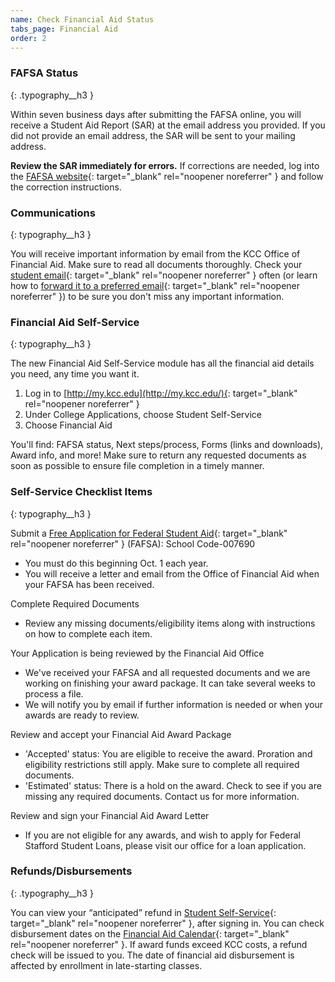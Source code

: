 ```yaml
---
name: Check Financial Aid Status
tabs_page: Financial Aid
order: 2
---
```


### FAFSA Status
{: .typography__h3 }

Within seven business days after submitting the FAFSA online, you will receive a Student Aid Report (SAR) at the email address you provided. If you did not provide an email address, the SAR will be sent to your mailing address.

**Review the SAR immediately for errors.** If corrections are needed, log into the [FAFSA website](http://www.fafsa.gov/){: target="_blank" rel="noopener noreferrer" } and follow the correction instructions.

### Communications
{: typography__h3 }

You will receive important information by email from the KCC Office of Financial Aid. Make sure to read all documents thoroughly. Check your [student email](https://mail.google.com/a/student.kcc.edu){: target="_blank" rel="noopener noreferrer" } often (or learn how to [forward it to a preferred email](http://www.kcc.edu/students/helpful/it/Pages/googlemail.aspx){: target="_blank" rel="noopener noreferrer" }) to be sure you don't miss any important information.

### Financial Aid Self-Service
{: typography__h3 }

The new Financial Aid Self-Service module has all the financial aid details you need, any time you want it.
1. Log in to [http://my.kcc.edu](http://my.kcc.edu/){: target="_blank" rel="noopener noreferrer" }
2. Under College Applications, choose Student Self-Service
3. Choose Financial Aid

You'll find: FAFSA status, Next steps/process, Forms (links and downloads), Award info, and more! Make sure to return any requested documents as soon as possible to ensure file completion in a timely manner.

### Self-Service Checklist Items
{: typography__h3 }

Submit a [Free Application for Federal Student Aid](https://fafsa.ed.gov/){: target="_blank" rel="noopener noreferrer" } (FAFSA): School Code-007690

- You must do this beginning Oct. 1 each year.
- You will receive a letter and email from the Office of Financial Aid when your FAFSA has been received.

Complete Required Documents

- Review any missing documents/eligibility items along with instructions on how to complete each item.

Your Application is being reviewed by the Financial Aid Office

- We've received your FAFSA and all requested documents and we are working on finishing your award package. It can take several weeks to process a file.
- We will notify you by email if further information is needed or when your awards are ready to review.

Review and accept your Financial Aid Award Package

- 'Accepted' status: You are eligible to receive the award. Proration and eligibility restrictions still apply. Make sure to complete all required documents.
- 'Estimated' status: There is a hold on the award. Check to see if you are missing any required documents. Contact us for more information.

Review and sign your Financial Aid Award Letter

- If you are not eligible for any awards, and wish to apply for Federal Stafford Student Loans, please visit our office for a loan application.

### Refunds/Disbursements
{: .typography__h3 }

You can view your “anticipated” refund in [Student Self-Service](https://selfservice.kcc.edu/Student/Finance){: target="_blank" rel="noopener noreferrer" }, after signing in. You can check disbursement dates on the [Financial Aid Calendar](http://www.kcc.edu/future/paying/fedstateaid/Pages/default.aspx){: target="_blank" rel="noopener noreferrer" }. If award funds exceed KCC costs, a refund check will be issued to you. The date of financial aid disbursement is affected by enrollment in late-starting classes.
